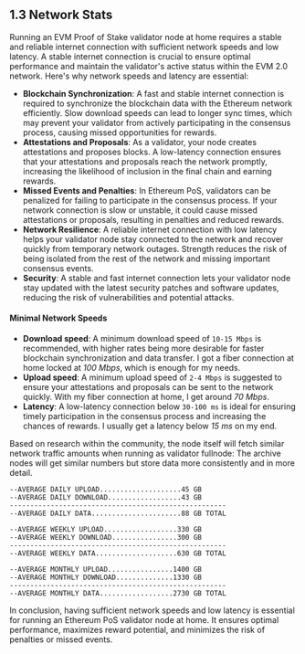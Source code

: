## 1.3 Network Stats

Running an EVM Proof of Stake validator node at home requires a stable and reliable internet connection with sufficient network speeds and low latency. A stable internet connection is crucial to ensure optimal performance and maintain the validator's active status within the EVM 2.0 network. Here's why network speeds and latency are essential:

- **Blockchain Synchronization**: A fast and stable internet connection is required to synchronize the blockchain data with the Ethereum network efficiently. Slow download speeds can lead to longer sync times, which may prevent your validator from actively participating in the consensus process, causing missed opportunities for rewards.
- **Attestations and Proposals**: As a validator, your node creates attestations and proposes blocks. A low-latency connection ensures that your attestations and proposals reach the network promptly, increasing the likelihood of inclusion in the final chain and earning rewards.
- **Missed Events and Penalties**: In Ethereum PoS, validators can be penalized for failing to participate in the consensus process. If your network connection is slow or unstable, it could cause missed attestations or proposals, resulting in penalties and reduced rewards.
- **Network Resilience**: A reliable internet connection with low latency helps your validator node stay connected to the network and recover quickly from temporary network outages. Strength reduces the risk of being isolated from the rest of the network and missing important consensus events.
- **Security**: A stable and fast internet connection lets your validator node stay updated with the latest security patches and software updates, reducing the risk of vulnerabilities and potential attacks.

#### Minimal Network Speeds

- **Download speed**: A minimum download speed of `10-15 Mbps` is recommended, with higher rates being more desirable for faster blockchain synchronization and data transfer. I got a fiber connection at home locked at _100 Mbps_, which is enough for my needs.
- **Upload speed**: A minimum upload speed of `2-4 Mbps` is suggested to ensure your attestations and proposals can be sent to the network quickly. With my fiber connection at home, I get around _70 Mbps_.
- **Latency**: A low-latency connection below `30-100 ms` is ideal for ensuring timely participation in the consensus process and increasing the chances of rewards. I usually get a latency below _15 ms_ on my end.

Based on research within the community, the node itself will fetch similar network traffic amounts when running as validator fullnode: The archive nodes will get similar numbers but store data more consistently and in more detail.

```text
--AVERAGE DAILY UPLOAD....................45 GB
--AVERAGE DAILY DOWNLOAD..................43 GB
-----------------------------------------------------
--AVERAGE DAILY DATA......................88 GB TOTAL

--AVERAGE WEEKLY UPLOAD..................330 GB
--AVERAGE WEEKLY DOWNLOAD................300 GB
-----------------------------------------------------
--AVERAGE WEEKLY DATA....................630 GB TOTAL

--AVERAGE MONTHLY UPLOAD................1400 GB
--AVERAGE MONTHLY DOWNLOAD..............1330 GB
-----------------------------------------------------
--AVERAGE MONTHLY DATA..................2730 GB TOTAL
```

In conclusion, having sufficient network speeds and low latency is essential for running an Ethereum PoS validator node at home. It ensures optimal performance, maximizes reward potential, and minimizes the risk of penalties or missed events.
